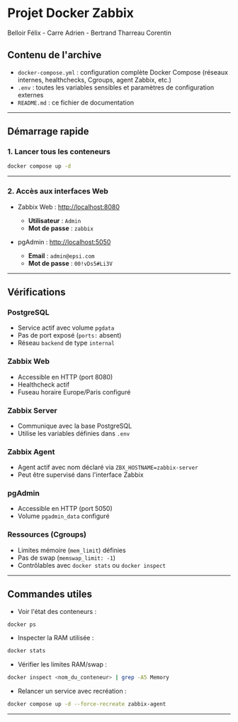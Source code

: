 # Projet Docker Zabbix

Belloir Félix - Carre Adrien - Bertrand Tharreau Corentin

## Contenu de l'archive

- `docker-compose.yml` : configuration complète Docker Compose (réseaux internes, healthchecks, Cgroups, agent Zabbix, etc.)
- `.env` : toutes les variables sensibles et paramètres de configuration externes
- `README.md` : ce fichier de documentation

---

## Démarrage rapide

### 1. Lancer tous les conteneurs

```bash
docker compose up -d
```

---

### 2. Accès aux interfaces Web

- Zabbix Web : [http://localhost:8080](http://localhost:8080)
  - **Utilisateur** : `Admin`
  - **Mot de passe** : `zabbix`

- pgAdmin : [http://localhost:5050](http://localhost:5050)
  - **Email** : `admin@epsi.com`
  - **Mot de passe** : `00!vDs5#Li3V`

---

## Vérifications

### PostgreSQL

- Service actif avec volume `pgdata`
- Pas de port exposé (`ports:` absent)
- Réseau `backend` de type `internal`

### Zabbix Web

- Accessible en HTTP (port 8080)
- Healthcheck actif
- Fuseau horaire Europe/Paris configuré

### Zabbix Server

- Communique avec la base PostgreSQL
- Utilise les variables définies dans `.env`

### Zabbix Agent

- Agent actif avec nom déclaré via `ZBX_HOSTNAME=zabbix-server`
- Peut être supervisé dans l'interface Zabbix

### pgAdmin

- Accessible en HTTP (port 5050)
- Volume `pgadmin_data` configuré

### Ressources (Cgroups)

- Limites mémoire (`mem_limit`) définies
- Pas de swap (`memswap_limit: -1`)
- Contrôlables avec `docker stats` ou `docker inspect`

---

## Commandes utiles

- Voir l'état des conteneurs :
```bash
docker ps
```

- Inspecter la RAM utilisée :
```bash
docker stats
```

- Vérifier les limites RAM/swap :
```bash
docker inspect <nom_du_conteneur> | grep -A5 Memory
```

- Relancer un service avec recréation :
```bash
docker compose up -d --force-recreate zabbix-agent
```

---

